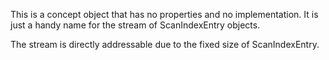 This is a concept object that has no properties and no implementation. It is just a handy name for the stream of ScanIndexEntry objects.

The stream is directly addressable due to the fixed size of ScanIndexEntry.